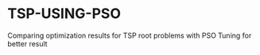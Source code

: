 # TSP-USING-PSO
Comparing optimization results for TSP root problems with PSO Tuning for better result
